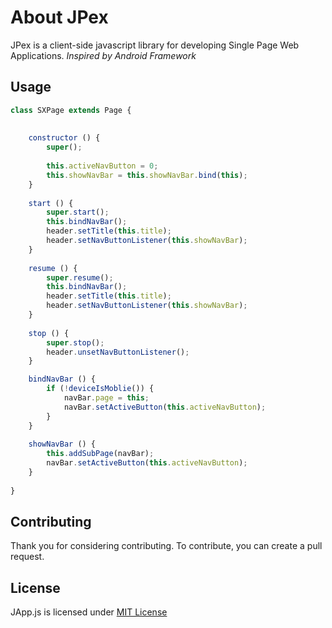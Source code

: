 # About JPex

JPex is a client-side javascript library for developing Single Page Web Applications. _Inspired by Android Framework_

## Usage

```javascript
class SXPage extends Page {
	
	
	constructor () {
		super();
		
		this.activeNavButton = 0;
		this.showNavBar = this.showNavBar.bind(this);
	}
	
	start () {
		super.start();
		this.bindNavBar();
		header.setTitle(this.title);
		header.setNavButtonListener(this.showNavBar);
	}
	
	resume () {
		super.resume();
		this.bindNavBar();
		header.setTitle(this.title);
		header.setNavButtonListener(this.showNavBar);
	}
	
	stop () {
		super.stop();
		header.unsetNavButtonListener();
	}

	bindNavBar () {
		if (!deviceIsMoblie()) {
			navBar.page = this;
			navBar.setActiveButton(this.activeNavButton);
		}
	}
	
	showNavBar () {
		this.addSubPage(navBar);
		navBar.setActiveButton(this.activeNavButton);
	}
	
}
```

## Contributing

Thank you for considering contributing. To contribute, you can create a pull request.

## License

JApp.js is licensed under [MIT License](https://opensource.org/license/MIT)








